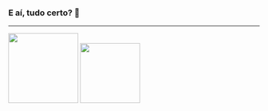 ### E aí, tudo certo? 🤘
______________________________________________
<div>
  <img height="140em" style="align: center;" src="https://github-readme-stats.vercel.app/api?username=ovinii&show_icons=true&theme=gruvbox&include_all_commits=true&count_private=true" />
  <img height="120em" style="align: center;" src="https://github-readme-stats.vercel.app/api/top-langs/?username=ovinii&lang_count=7&layout=compact&theme=gruvbox" />
</div>